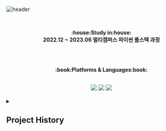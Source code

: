 ![header](https://capsule-render.vercel.app/api?type=wave&color=auto&height=300&section=header&text=Let's%20Go&fontSize=90)

<br>

<p align="center">
   <Strong>:house:Study in:house:</Strong><br><Strong>2022.12 ~ 2023.06 멀티캠퍼스 파이썬 풀스택 과정</Strong><br> </p>



<br><br>
</p>

<p align="center">
    <Strong>:book:Platforms & Languages:book:</Strong><br>
    
</p>

<br>

<div align="center">
  	<img src="https://img.shields.io/badge/MySQL-4479A1?style=flat&logo=MySQL&logoColor=white" />
  	<img src="https://img.shields.io/badge/Django-092E20?style=flat&logo=Django&logoColor=white" />
	<img src="https://img.shields.io/badge/Spring-6DB33F?style=flat&logo=Spring&logoColor=white" />
</div>

<br>
<details>
	<summary>
		<h2>Project History</h2>
	</summary>
	<img src="https://img.shields.io/badge/Django-092E20?style=flat&logo=Django&logoColor=white" /><h3><a href="https://github.com/illson97/1st_teampjt-pjt-mango">망고플레이트 클론코딩</a></h3>
	<br>
	<img src="https://img.shields.io/badge/Django-092E20?style=flat&logo=Django&logoColor=white" /><a href="https://github.com/illson97/2nd_teampjt-resque9"><h3>편의점 음식 및 레시피 정보 플랫폼</h3></a>
	<br>
	<img src="https://img.shields.io/badge/Django-092E20?style=flat&logo=Django&logoColor=white" /><a href="https://github.com/illson97/3rd_teampjt-mureokmureok"><h3>식물 종합 정보 플랫폼 및 식물 관리 웹 어플리케이션</h3></a>
	<br>
	<img src="https://img.shields.io/badge/Spring-6DB33F?style=flat&logo=Spring&logoColor=white" /><a href="https://github.com/illson97/100SOO"><h3>100SOO 게시판 서비스</h3></a>
	<br>
	<img src="https://img.shields.io/badge/Spring-6DB33F?style=flat&logo=Spring&logoColor=white" /><a href="https://github.com/illson97/project-admin-100SOO"><h3>100SOO 게시판 어드민 서비스</h3></a>
</details>
